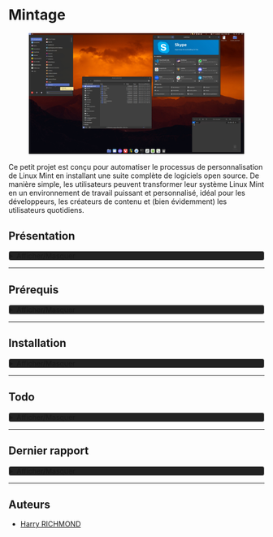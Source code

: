 # Mintage

<figure>
  <img src="./DATA/preview.jpg" alt="Preview" title="Screenshot de Mintage">
</figure>

Ce petit projet est conçu pour automatiser le processus de personnalisation de Linux Mint en installant une suite complète de logiciels open source. De manière simple, les utilisateurs peuvent transformer leur système Linux Mint en un environnement de travail puissant et personnalisé, idéal pour les développeurs, les créateurs de contenu et (bien évidemment) les utilisateurs quotidiens.

## Présentation

<details style="background-color: #222222; border: 1px solid #ccc; border-radius: 4px;">
<summary>Afficher/Masquer</summary>

### Fonctionnalités

- **Installation Automatique** : Déployez votre environnement personnalisé sans intervention manuelle.
- **Suite Complète** : Le script inclut des logiciels pour le développement, la bureautique, le multimédia, et plus encore.
- **Open Source** : Tous les logiciels installés sont open source, garantissant transparence et respect de la vie privée.
- **Thème Préconfiguré** : Profitez d'un thème sobre et fonctionnel, conçu pour une expérience utilisateur optimale.

### Liste de logiciels

Une liste non exhaustive des logiciels inclus dans ce script :

- **Développement**: Codium, Git, Docker
- **Bureautique**: LibreOffice, Thunderbird
- **Multimédia**: GIMP, Kodi
- **Internet**: Vivaldi, FileZilla
- ...et beaucoup d'autres !

Vous pouvez aussi consulter [la liste complète](./DATA/complete-list.md).

### Contributions

Les contributions sont les bienvenues ! Si vous avez des suggestions ou des améliorations, n'hésitez pas à soumettre une pull request ou à ouvrir une issue.

### License

Distribué sous la licence GPLv3. Voir `LICENSE` pour plus d'informations.

</details>

---

## Prérequis

<details style="background-color: #222222; border: 1px solid #ccc; border-radius: 4px;">
<summary>Afficher/Masquer</summary>

Une clean install de [Linux Mint 21.3 x86_64](https://www.linuxmint.com) est nécessaire.
Pour info pour coller dans le terminal il faut utiliser `CTRL + SHIFT + V` et pour copier `CTRL + SHIFT + C`.
`CTRL + C` sert à quitter dans le terminal.

Choisir les miroirs de téléchargement pour les mises à jour (prenez les plus rapides)
Pour ouvrir le terminal : `CTRL + ALT + T`

```bash
/usr/bin/software-properties-gtk
```

Ensuite choisissez les drivers

```bash
driver-manager
```

Installez les drivers propriétaires et "Appliquer les changements", puis fermez.

Faire les mise à jour

```bash
mintupdate
```

Et installer nala, une surcouche du gestionnaire apt

```bash
# Nala
sudo apt install -y nala expect curl wget
# puis changer les miroir de dl avec :
sudo nala fetch
# en répondant "2 3 4" sans oublier les espaces entre eux
# ou plus simplement (mais semble ne pas toujours marcher)
echo -e "2 3 4\nY" | sudo nala fetch
```

Il y a une source défaillante chez moi "linuxmirrors.ir", c'est pour ça que c'est "2 3 4" et non "1 2 3"
Si vous avez besoin de gérer les sources (inutile ici) ouvrez "Gestionnaire de mises à jour" et allez dans "Edition/Sources de logiciels", allez ensuite dans "Dépôts supplémentaires" et décochez la ou les sources en question.

### Téléchargement

Depuis le terminal, on télécharge [la dernière release](https://github.com/RogerBytes/Mintage/releases/latest) et on la décompresse :

```bash
latest_url=$(curl -sL -w '%{url_effective}\n' https://github.com/RogerBytes/Mintage/releases/latest -o /dev/null)
download_url="${latest_url/tag\/v/download/v}/Mintage-${latest_url##*/}.tar.gz"
wget $download_url
file=$(find . -name 'Mintage*.tar.gz' -print -quit)
tar -xvf "$file"
folder_name=$(tar -tf "$file" | head -1 | cut -f1 -d"/")
rm $file

```

</details>

---

## Installation

<details style="background-color: #222222; border: 1px solid #ccc; border-radius: 4px;">
<summary>Afficher/Masquer</summary>

### Installation scriptée

Dans le terminal, dans le dossier extrait depuis l'archive (l'on y est déjà après avoir fait les prérequis)

```bash
cd $HOME/Mintage/ && ./prerequis.sh
```

Puis dans un nouveau terminal :

```bash
cd $HOME/Mintage/ && ./install.sh
```

Puis faire un reboot.
Après le redémarrage lancez Jdownloader et Thunderbird une première fois, puis fermez les tous.

Ensuite, lancez :

```bash
cd $HOME/Mintage/ && ./after-reboot.sh
```

### Installations manuelles

#### Grub Cutomizer

Si Dual-Boot seulement !
Dans un terminal :

```bash
grub-customizer
```

Dans Grub customizer mettez "calmgrub" comme thème avec l’icône de "+" dans l'onglet "apparence" (mettez calmgrub.tar.gz qui se trouve dans /racine du système) faites "appliquer" et enregistrez.

#### Gestionnaire de mises à jour

Dans "Gestionnaire de mises à jour" allez dans "Édition/Préférences", allez dans l'onglet "Paquet" et cochez les maj cinnamon et flatpak, ensuite allez dans l'onglet "Automatisation" et cochez tout sauf le dernier "Retirer les noyaux obsolètes et leurs dépendances".

#### Dual Boot avec Windows

Si Dual-Boot seulement !

Dans un terminal :

```bash
gnome-disks
```

Trouvez le disque où est installé Windows, puis chez la partition NTFS où il se trouve, sélectionnez-le puis cliquez
sur la petite roue de paramétrage. Choisissez l'option "modifier les options de montage",
Décochez "Réglages par défaut de la session" et décochez tout puis faîtes "Valider.

Attention, si vous avez un dual boot avec windows, il faut ABSOLUMENT que vous désactiviez le fastboot sur votre session windows, sinon les autres disques ne seront jamais démontés correctement de la session windows (bravo microsoft pour cet éclair de génie).
[Désactiver le démarrage rapide de windows](https://www.malekal.com/desactiver-demarrage-rapide-windows-10-11/)

#### Appimages

Depuis le dossier caché `~/ApplicationsTemp` (qui sert à un gestionnaire pour stocker les appimages) lancez chacune des applications.
Vous pouvez supprimer le dossier après.

#### LanguageTools pour LibreOffice

Dans LibreOffice allez dans "Outils/Extensions..."
Puis "Ajouter" et choisir "LanguageTool-stable.oxt"
Dans LibreOffice aller dans "Outils/Options" (ou 'Alt+F12'), puis :
"Langues et locales/Linguistique"
Allez dans l'encart "Modules linguistiques disponibles", puis :
Décochez "Vérificateur orthographique Hunspell"

#### Derniers réglages

Sinon sur votre bureau 'clic droit' > personnaliser :
décochez "ajustement automatique", puis cliquez en bas sur "Paramètre du bureau"
Décochez le poste de travail et cochez le dossier personnel

Lancez Xpad une première fois depuis le menu.

Clic droit sur l’icône "préférences" dans l'onglet "au démarrage, cochez "Démarrer Xpad automatiquement après l'ouverture de session".

Pour lancer une détection des capteurs thermiques et autres :

```bash
sudo sensors-detect
```

Lancer toutes les applications s'y trouvant pour que AppImage Launcher propose l'intégration


### Installation terminée

Dans votre dossier utilisateur se trouve le dossier Mintage : vous pouvez maintenant le supprimer.
Une documentation avec plein de conseils et astuces se trouve dans `~/Local/Documentation`.

Depuis la logithèque vous pouvez ajoutez les flatpak non certifiés dans les paramètres. Il s'agit de paquets maintenu par un tiers et non par leur developpeur, peut provoquer des failles de sécurité.

Votre installation est terminée, amusez-vous bien sur Linux Mint !

</details>

---

## Todo

<details style="background-color: #222222; border: 1px solid #ccc; border-radius: 4px;">
<summary>Afficher/Masquer</summary>

1. Faire un script de customisation pour une nouvelle session.
2. Faire une application simple pour changer de runtime Java.

</details>

---

## Dernier rapport

<details style="background-color: #222222; border: 1px solid #ccc; border-radius: 4px;">
<summary>Afficher/Masquer</summary>

### Problèmes

RAS

### Observations


#### Les appli flatpak sans support de thème

- Ciano - Compression et conversion de fichiers audio et vidéo
- Mousai - io.github.seadve.Mousai
- Téléchargeur de vidéo - com.github.unrud.VideoDownloader
- etc

Non fixable tant que les dernières màj de libadwaita ne seront pas incluses dans linux mint.

</details>

---

## Auteurs

- [Harry RICHMOND](https://github.com/RogerBytes)
